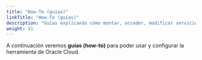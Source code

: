```yaml
---
title: "How-To (guías)"
linkTitle: "How-To (guías)"
description: "Guías explicando cómo montar, acceder, modificar servicios/herramientas en Oracle Cloud"
weight: 41
---
```


A continuación veremos **guías (how-to)** para poder usar y configurar la herramienta de Oracle Cloud.
